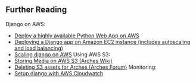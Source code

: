 ## Further Reading

Django on AWS:
-   [Deploy a highly available Python Web App on AWS](https://aws.amazon.com/getting-started/projects/deploy-python-application/)
-   [Deploying a Django app on Amazon EC2 instance (includes autoscaling and load balancing)](https://www.agiliq.com/blog/2014/08/deploying-a-django-app-on-amazon-ec2-instance/)
-   [Scaling django on AWS](https://www.scribd.com/doc/54883641/Scaling-Django-Apps-With-Amazon-AWS)
Using AWS S3:
-   [Storing Media on AWS S3 (Arches Wiki)](https://github.com/archesproject/arches/wiki/Storing-Media-on-AWS-S3)
-   [Deleting S3 assets for Arches (Arches Forum)](https://groups.google.com/forum/#!topic/archesproject/QHKqMISRkV8)
Monitoring: 
-   [Setup django with AWS Cloudwatch](http://www.kidstrythisathome.com/2017/03/django-logging-with-aws-cloudwatch-and-watchtower.html)
